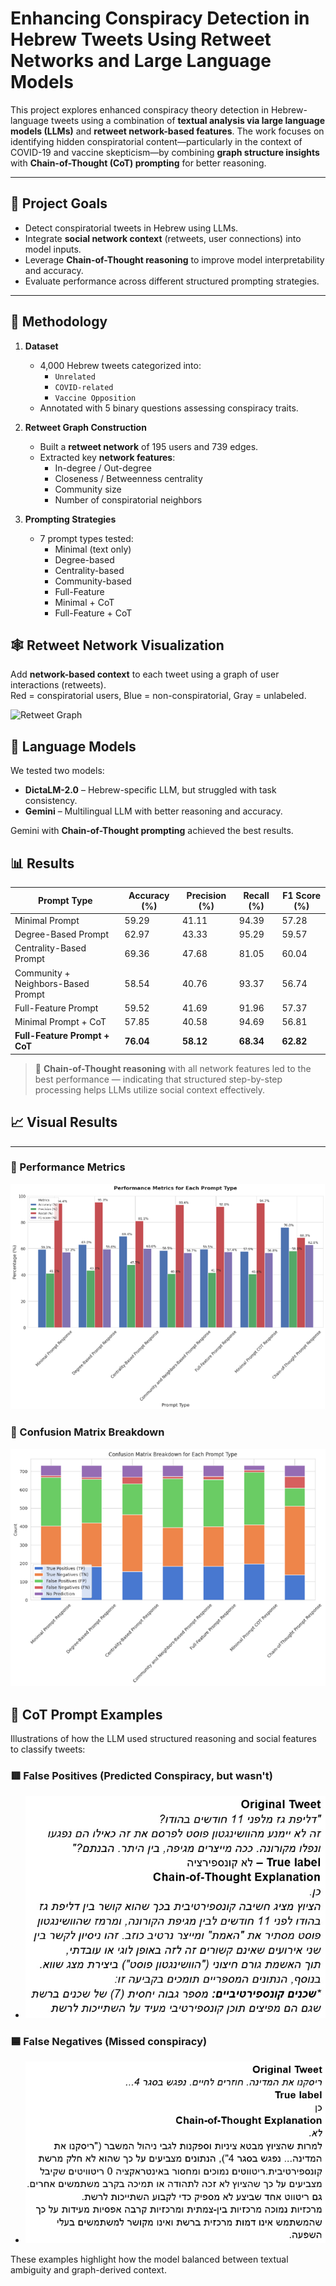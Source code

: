 # Enhancing Conspiracy Detection in Hebrew Tweets Using Retweet Networks and Large Language Models

This project explores enhanced conspiracy theory detection in Hebrew-language tweets using a combination of **textual analysis via large language models (LLMs)** and **retweet network-based features**. The work focuses on identifying hidden conspiratorial content—particularly in the context of COVID-19 and vaccine skepticism—by combining **graph structure insights** with **Chain-of-Thought (CoT) prompting** for better reasoning.

---

## 📌 Project Goals

- Detect conspiratorial tweets in Hebrew using LLMs.
- Integrate **social network context** (retweets, user connections) into model inputs.
- Leverage **Chain-of-Thought reasoning** to improve model interpretability and accuracy.
- Evaluate performance across different structured prompting strategies.

---

## 🧠 Methodology

1. **Dataset**  
   - 4,000 Hebrew tweets categorized into:  
     - `Unrelated`  
     - `COVID-related`  
     - `Vaccine Opposition`  
   - Annotated with 5 binary questions assessing conspiracy traits.

2. **Retweet Graph Construction**  
   - Built a **retweet network** of 195 users and 739 edges.  
   - Extracted key **network features**:
     - In-degree / Out-degree
     - Closeness / Betweenness centrality
     - Community size
     - Number of conspiratorial neighbors

3. **Prompting Strategies**  
   - 7 prompt types tested:
     - Minimal (text only)
     - Degree-based
     - Centrality-based
     - Community-based
     - Full-Feature
     - Minimal + CoT
     - Full-Feature + CoT
## 🕸️ Retweet Network Visualization

Add **network-based context** to each tweet using a graph of user interactions (retweets).  
Red = conspiratorial users, Blue = non-conspiratorial, Gray = unlabeled.

![Retweet Graph](figures/retweet_graph.png)

## 🤖 Language Models

We tested two models:

- **DictaLM-2.0** – Hebrew-specific LLM, but struggled with task consistency.
- **Gemini** – Multilingual LLM with better reasoning and accuracy.

Gemini with **Chain-of-Thought prompting** achieved the best results.

## 📊 Results

| Prompt Type                         | Accuracy (%) | Precision (%) | Recall (%) | F1 Score (%) |
|------------------------------------|--------------|----------------|-------------|----------------|
| Minimal Prompt                     | 59.29        | 41.11          | 94.39       | 57.28          |
| Degree-Based Prompt                | 62.97        | 43.33          | 95.29       | 59.57          |
| Centrality-Based Prompt            | 69.36        | 47.68          | 81.05       | 60.04          |
| Community + Neighbors-Based Prompt| 58.54        | 40.76          | 93.37       | 56.74          |
| Full-Feature Prompt                | 59.52        | 41.69          | 91.96       | 57.37          |
| Minimal Prompt + CoT               | 57.85        | 40.58          | 94.69       | 56.81          |
| **Full-Feature Prompt + CoT**      | **76.04**    | **58.12**      | **68.34**   | **62.82**      |

> 🧠 **Chain-of-Thought reasoning** with all network features led to the best performance — indicating that structured step-by-step processing helps LLMs utilize social context effectively.


## 📈 Visual Results
---

### 🔹 Performance Metrics  
![Performance Chart](figures/F2.png)

### 🔹 Confusion Matrix Breakdown  
![Confusion Matrix](figures/F3.png)

## 💬 CoT Prompt Examples

Illustrations of how the LLM used structured reasoning and social features to classify tweets:

### 🟥 False Positives (Predicted Conspiracy, but wasn't)
- ![](figures/FP_Ex1.jpg)

### 🟦 False Negatives (Missed conspiracy)
- ![](figures/FN_Ex1.jpg)

These examples highlight how the model balanced between textual ambiguity and graph-derived context.
